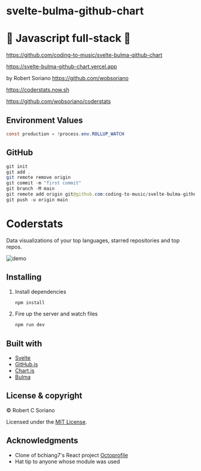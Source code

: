 # svelte-bulma-github-chart

# 🚀 Javascript full-stack 🚀

https://github.com/coding-to-music/svelte-bulma-github-chart

https://svelte-bulma-github-chart.vercel.app

by Robert Soriano https://github.com/wobsoriano

https://coderstats.now.sh

https://github.com/wobsoriano/coderstats

## Environment Values

```java
const production = !process.env.ROLLUP_WATCH
```

## GitHub

```java
git init
git add .
git remote remove origin
git commit -m "first commit"
git branch -M main
git remote add origin git@github.com:coding-to-music/svelte-bulma-github-chart.git
git push -u origin main

```

# Coderstats

Data visualizations of your top languages, starred repositories and top repos.

![demo](https://media.giphy.com/media/XFjMsqgW5K5nW03ivP/giphy.gif)

## Installing

1. Install dependencies

   ```bash
   npm install
   ```

2. Fire up the server and watch files

   ```bash
   npm run dev
   ```

## Built with

- [Svelte](https://svelte.dev/)
- [GitHub.js](https://www.npmjs.com/package/github-api)
- [Chart.js](https://www.chartjs.org/)
- [Bulma](https://bulma.io/)

## License & copyright

© Robert C Soriano

Licensed under the [MIT License](LICENSE).

## Acknowledgments

- Clone of bchiang7's React project [Octoprofile](https://github.com/bchiang7/octoprofile)
- Hat tip to anyone whose module was used
